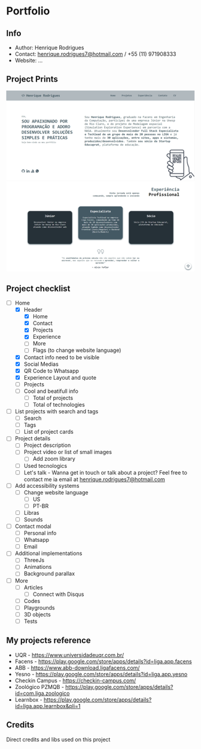 # Portfolio

## Info
- Author: Henrique Rodrigues
- Contact: henrique.rodrigues7@hotmail.com / +55 (11) 971908333
- Website: ...

## Project Prints

![](src/assets/portfolio1.PNG)
![](src/assets/portfolio2.PNG)

## Project checklist

- [ ] Home
    - [x] Header
        - [x] Home
        - [x] Contact
        - [x] Projects
        - [x] Experience
        - [ ] More
        - [ ] Flags (to change website language)  
    - [x] Contact info need to be visible
    - [x] Social Medias
    - [x] QR Code to Whatsapp
    - [x] Experience Layout and quote
    - [ ] Projects
    - [ ] Cool and beatifull info
        - [ ] Total of projects
        - [ ] Total of technologies
- [ ] List projects with search and tags
    - [ ] Search
    - [ ] Tags
    - [ ] List of project cards
- [ ] Project details
    - [ ] Project description
    - [ ] Project video or list of small images
        - [ ] Add zoom library 
    - [ ] Used tecnologics
    - [ ] Let's talk - Wanna get in touch or talk about a project? Feel free to contact me ia email at henrique.rodrigues7@hotmail.com
- [ ] Add accessibility systems
    - [ ] Change website language
        - [ ] US
        - [ ] PT-BR
    - [ ] Libras
    - [ ] Sounds
- [ ] Contact modal
    - [ ] Personal info 
    - [ ] Whatsapp
    - [ ] Email
- [ ] Additional implementations
    - [ ] ThreeJs
    - [ ] Animations
    - [ ] Background parallax
- [ ] More
    - [ ] Articles
        - [ ] Connect with Disqus
    - [ ] Codes
    - [ ] Playgrounds
    - [ ] 3D objects
    - [ ] Tests

## My projects reference
* UQR - https://www.universidadeuqr.com.br/
* Facens - https://play.google.com/store/apps/details?id=liga.app.facens
* ABB - https://www.abb-download.ligafacens.com/
* Yesno - https://play.google.com/store/apps/details?id=liga.app.yesno
* Checkin Campus - https://checkin-campus.com/
* Zoológico PZMQB - https://play.google.com/store/apps/details?id=com.liga.zoologico
* Learnbox - https://play.google.com/store/apps/details?id=liga.app.learnbox&pli=1

## Credits

Direct credits and libs used on this project


